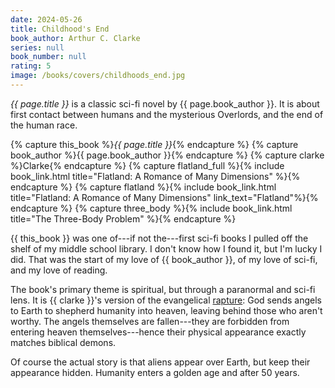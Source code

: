```yaml
---
date: 2024-05-26
title: Childhood's End
book_author: Arthur C. Clarke
series: null
book_number: null
rating: 5
image: /books/covers/childhoods_end.jpg
---
```


<cite class="book-title">{{ page.title }}</cite> is a classic sci-fi novel by
<span class="author-name">{{ page.book_author }}</span>. It is about first
contact between humans and the mysterious Overlords, and the end of the human
race.

{% capture this_book %}<cite class="book-title">{{ page.title }}</cite>{% endcapture %}
{% capture book_author %}<span class="author-name">{{ page.book_author }}</span>{% endcapture %}
{% capture clarke %}<span class="author-name">Clarke</span>{% endcapture %}
{% capture flatland_full %}{% include book_link.html title="Flatland: A Romance of Many Dimensions" %}{% endcapture %}
{% capture flatland %}{% include book_link.html title="Flatland: A Romance of Many Dimensions" link_text="Flatland"%}{% endcapture %}
{% capture three_body %}{% include book_link.html title="The Three-Body Problem" %}{% endcapture %}

{{ this_book }} was one of---if not the---first sci-fi books I pulled off the
shelf of my middle school library. I don't know how I found it, but I'm lucky
I did. That was the start of my love of {{ book_author }}, of my love of
sci-fi, and my love of reading.

The book's primary theme is spiritual, but through a paranormal and sci-fi
lens. It is {{ clarke }}'s version of the evangelical [rapture][rapture]: God
sends angels to Earth to shepherd humanity into heaven, leaving behind those
who aren't worthy. The angels themselves are fallen---they are forbidden from
entering heaven themselves---hence their physical appearance exactly matches
biblical demons.

[rapture]: https://en.wikipedia.org/wiki/Rapture

Of course the actual story is that aliens appear over Earth, but keep their
appearance hidden. Humanity enters a golden age and after 50 years.


